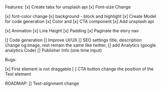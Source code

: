 Features:
[x] Create tabs for unsplash api
[x] Font-size Change 

[x] font-color change
[x] background - block and highlight
[x] Create Model for code generation
[x] Color and 
[x] CTA component
[x] Add unsplash api

[x] Animation 
[x] Line Height
[x] Padding 
[x] Paginate the story nav


[] Code generation
[] Improve UI/UX
[] SEO settings title, description change og:image, rest remain the same like twitter, 
[] add Analytics (google analytics Code)
[] Publisher Info (one time input)


Bugs: 

[x] First element is not draggable 
[ ] CTA button change the position of the Text element  

ROADMAP: 
[] Text-alignment change 
